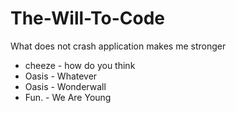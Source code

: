 # The-Will-To-Code

What does not crash application makes me stronger

* cheeze - how do you think
* Oasis - Whatever
* Oasis - Wonderwall
* Fun. - We Are Young